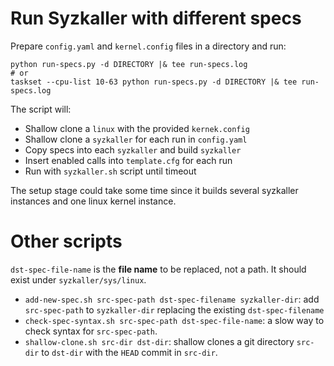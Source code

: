 # Run Syzkaller with different specs

Prepare `config.yaml` and `kernel.config` files in a directory and run:

```
python run-specs.py -d DIRECTORY |& tee run-specs.log
# or
taskset --cpu-list 10-63 python run-specs.py -d DIRECTORY |& tee run-specs.log
```

The script will:

* Shallow clone a `linux` with the provided `kernek.config`
* Shallow clone a `syzkaller` for each run in `config.yaml`
* Copy specs into each `syzkaller` and build `syzkaller`
* Insert enabled calls into `template.cfg` for each run
* Run with `syzkaller.sh` script until timeout

The setup stage could take some time since it builds several syzkaller instances
and one linux kernel instance.

# Other scripts

`dst-spec-file-name` is the **file name** to be replaced, not a path. It should
exist under `syzkaller/sys/linux`.

* `add-new-spec.sh src-spec-path dst-spec-filename syzkaller-dir`: add `src-spec-path` to `syzkaller-dir` replacing the existing `dst-spec-filename`
* `check-spec-syntax.sh src-spec-path dst-spec-file-name`: a slow way to check syntax for `src-spec-path`.
* `shallow-clone.sh src-dir dst-dir`: shallow clones a git directory `src-dir` to `dst-dir` with the `HEAD` commit in `src-dir`.
